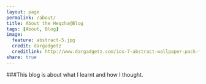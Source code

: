 ```yaml
---
layout: page
permalink: /about/
title: About the Heqzha@Blog
tags: [About, Blog]
image:
  feature: abstract-5.jpg
  credit: dargadgetz
  creditlink: http://www.dargadgetz.com/ios-7-abstract-wallpaper-pack-for-iphone-5-and-ipod-touch-retina/
share: true
---
```


##\#This blog is about what I learnt and how I thought.